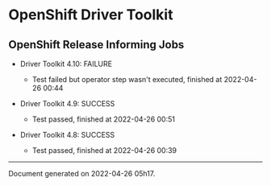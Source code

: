 
OpenShift Driver Toolkit
========================

OpenShift Release Informing Jobs
--------------------------------



* Driver Toolkit 4.10: FAILURE
  - Test failed but operator step wasn't executed, finished at 2022-04-26 00:44








* Driver Toolkit 4.9: SUCCESS
  - Test passed, finished at 2022-04-26 00:51








* Driver Toolkit 4.8: SUCCESS
  - Test passed, finished at 2022-04-26 00:39






---
Document generated on 2022-04-26 05h17.
